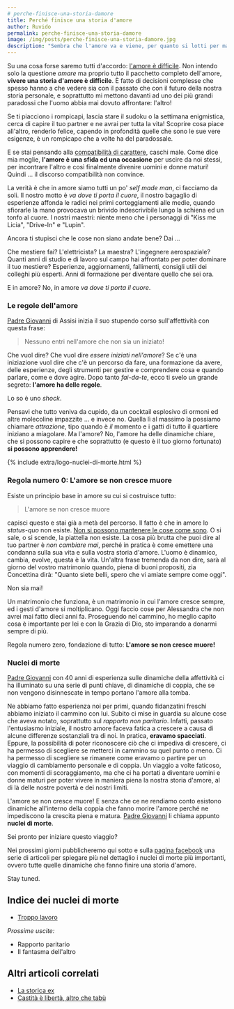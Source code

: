 ```yaml
---
# perche-finisce-una-storia-damore
title: Perché finisce una storia d'amore
author: Ruvido
permalink: perche-finisce-una-storia-damore
image: /img/posts/perche-finisce-una-storia-damore.jpg
description: "Sembra che l'amore va e viene, per quanto si lotti per mantenerlo, sempre ci sfugge dalle mani. Se sei qui a leggere, sai cosa intendo. Ora la domanda è: come è possibile che sia finita?!"
---
```


Su una cosa forse saremo tutti d'accordo: [l'amore è difficile](http://5p2p.it/2015/01/27/stare-insieme-e-difficile.html). Non intendo solo la questione _amare_ ma proprio tutto il pacchetto completo dell'amore, **vivere una storia d'amore è difficile**. È fatto di decisioni complesse che spesso hanno a che vedere sia con il passato che con il futuro della nostra storia personale, e soprattutto mi mettono davanti ad uno dei più grandi paradossi che l'uomo abbia mai dovuto affrontare: l'altro!


Se ti piacciono i rompicapi, lascia stare il sudoku o la settimana enigmistica, cerca di capire il tuo partner e ne avrai per tutta la vita! Scoprire cosa piace all'altro, renderlo felice, capendo in profondità quelle che sono le sue vere esigenze, è un rompicapo che a volte ha del paradossale.

E se stai pensando alla [compatibilità di carattere](http://5p2p.it/per-incompatibilita-di-carattere), caschi male. Come dice mia moglie, **l'amore è una sfida ed una occasione** per uscire da noi stessi, per incontrare l'altro e così finalmente divenire uomini e donne maturi! Quindi ... il discorso compatibilità non convince.

La verità è che in amore siamo tutti un po' _self made man_, ci facciamo da soli. Il nostro motto è _va dove ti porta il cuore_, il nostro bagaglio di esperienze affonda le radici nei primi corteggiamenti alle medie, quando sfiorarle la mano provocava un brivido indescrivibile lungo la schiena ed un tonfo al cuore. I nostri maestri: niente meno che i personaggi di "Kiss me Licia", "Drive-In" e "Lupin".

Ancora ti stupisci che le cose non siano andate bene? Dai ...

Che mestiere fai? L'elettricista? La maestra? L'ingegnere aerospaziale? Quanti anni di studio e di lavoro sul campo hai affrontato per poter dominare il tuo mestiere? Esperienze, aggiornamenti, fallimenti, consigli utili dei colleghi più esperti. Anni di formazione per diventare quello che sei ora.

E in amore? No, in amore _va dove ti porta il cuore_.

### Le regole dell'amore

[Padre Giovanni](https://www.amazon.it/gp/product/8827005781/ref=as_li_ss_tl?ie=UTF8&camp=3370&creative=24114&creativeASIN=8827005781&linkCode=as2&tag=5pani2pesci-21) di Assisi inizia il suo stupendo corso sull'affettività con questa frase:

> Nessuno entri nell'amore che non sia un iniziato!

Che vuol dire? Che vuol dire _essere iniziati nell'amore_? Se c'è una iniziazione vuol dire che c'è un percorso da fare, una formazione da avere, delle esperienze, degli strumenti per gestire e comprendere cosa e quando parlare, come e dove agire. Dopo tanto _fai-da-te_, ecco ti svelo un grande segreto: **l'amore ha delle regole**.

Lo so è uno _shock_.

Pensavi che tutto veniva da cupido, da un cocktail esplosivo di ormoni ed altre molecoline impazzite ... e invece no. Quella lì al massimo la possiamo chiamare _attrazione_, tipo quando è _il_ momento e i gatti di tutto il quartiere iniziano a miagolare. Ma l'amore? No, l'amore ha delle dinamiche chiare, che si possono capire e che soprattutto (e questo è il tuo giorno fortunato) **si possono apprendere!**

{% include extra/logo-nuclei-di-morte.html %}

### Regola numero 0: L'amore se non cresce muore

Esiste un principio base in amore su cui si costruisce tutto:

> L'amore se non cresce muore

capisci questo e stai già a metà del percorso. Il fatto è che in amore lo _status-quo_ non esiste. [Non si possono mantenere le cose come sono](http://5p2p.it/che-coppia-sei). O si sale, o si scende, la piattella non esiste. La cosa più brutta che puoi dire al tuo partner è _non cambiare mai_, perché in pratica è come emettere una condanna sulla sua vita e sulla vostra storia d'amore. L'uomo è dinamico, cambia, evolve, questa è la vita. Un'altra frase tremenda da non dire, sarà al giorno del vostro matrimonio quando, piena di buoni propositi, zia Concettina dirà: "Quanto siete belli, spero che vi amiate sempre come oggi".

Non sia mai!

Un matrimonio che funziona, è un matrimonio in cui l'amore cresce sempre, ed i gesti d'amore si moltiplicano. Oggi faccio cose per Alessandra che non avrei mai fatto dieci anni fa. Proseguendo nel cammino, ho meglio capito cosa è importante per lei e con la Grazia di Dio, sto imparando a donarmi sempre di più.

Regola numero zero, fondazione di tutto: **L'amore se non cresce muore!**

### Nuclei di morte

[Padre Giovanni](https://www.amazon.it/gp/product/8827005781/ref=as_li_ss_tl?ie=UTF8&camp=3370&creative=24114&creativeASIN=8827005781&linkCode=as2&tag=5pani2pesci-21) con 40 anni di esperienza sulle dinamiche della affettività ci ha illuminato su una serie di punti chiave, di dinamiche di coppia, che se non vengono disinnescate in tempo portano l'amore alla tomba.

Ne abbiamo fatto esperienza noi per primi, quando fidanzatini freschi abbiamo iniziato il cammino con lui. Subito ci mise in guardia su alcune cose che aveva notato, soprattutto sul _rapporto non paritario_. Infatti, passato l'entusiasmo iniziale, il nostro amore faceva fatica a crescere a causa di alcune differenze sostanziali tra di noi. In pratica, **eravamo spacciati**. Eppure, la possibilità di poter riconoscere ciò che ci impediva di crescere, ci ha permesso di scegliere se metterci in cammino su quel punto o meno. Ci ha permesso di scegliere se rimanere come eravamo o partire per un viaggio di cambiamento personale e di coppia. Un viaggio a volte faticoso, con momenti di scoraggiamento, ma che ci ha portati a diventare uomini e donne maturi per poter vivere in maniera piena la nostra storia d'amore, al di là delle nostre povertà e dei nostri limiti.

L'amore se non cresce muore! E senza che ce ne rendiamo conto esistono dinamiche all'interno della coppia che fanno morire l'amore perché ne impediscono la crescita piena e matura. [Padre Giovanni](https://www.amazon.it/gp/product/8827005781/ref=as_li_ss_tl?ie=UTF8&camp=3370&creative=24114&creativeASIN=8827005781&linkCode=as2&tag=5pani2pesci-21) li chiama appunto **nuclei di morte**.

Sei pronto per iniziare questo viaggio?

Nei prossimi giorni pubblicheremo qui sotto e sulla [pagina facebook](https://www.facebook.com/5pani2pesci/) una serie di articoli per spiegare più nel dettaglio i nuclei di morte più importanti, ovvero tutte quelle dinamiche che fanno finire una storia d'amore.

Stay tuned.

## Indice dei nuclei di morte

- [Troppo lavoro](http://5p2p.it/ndm-troppo-lavoro)

_Prossime uscite:_

- Rapporto paritario
- Il fantasma dell'altro

## Altri articoli correlati

- [La storica ex](http://5p2p.it/2014/02/03/il-fantasma-dell-altro.html)
- [Castità è libertà, altro che tabù](http://5p2p.it/2013/05/10/castita-liberta.html)
